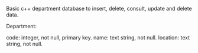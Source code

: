 Basic c++ department database to insert, delete, consult, update and delete data.

Department:

code: integer, not null, primary key.
name: text string, not null.
location: text string, not null.
